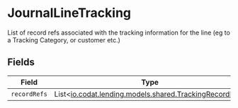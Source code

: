 # JournalLineTracking

List of record refs associated with the tracking information for the line (eg to a Tracking Category, or customer etc.)


## Fields

| Field                                                                                              | Type                                                                                               | Required                                                                                           | Description                                                                                        |
| -------------------------------------------------------------------------------------------------- | -------------------------------------------------------------------------------------------------- | -------------------------------------------------------------------------------------------------- | -------------------------------------------------------------------------------------------------- |
| `recordRefs`                                                                                       | List<[io.codat.lending.models.shared.TrackingRecordRef](../../models/shared/TrackingRecordRef.md)> | :heavy_minus_sign:                                                                                 | N/A                                                                                                |